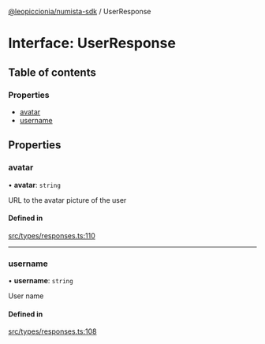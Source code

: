 [@leopiccionia/numista-sdk](../README.md) / UserResponse

# Interface: UserResponse

## Table of contents

### Properties

- [avatar](UserResponse.md#avatar)
- [username](UserResponse.md#username)

## Properties

### avatar

• **avatar**: `string`

URL to the avatar picture of the user

#### Defined in

[src/types/responses.ts:110](https://github.com/leopiccionia/numista-sdk/blob/0647f5f/src/types/responses.ts#L110)

___

### username

• **username**: `string`

User name

#### Defined in

[src/types/responses.ts:108](https://github.com/leopiccionia/numista-sdk/blob/0647f5f/src/types/responses.ts#L108)
